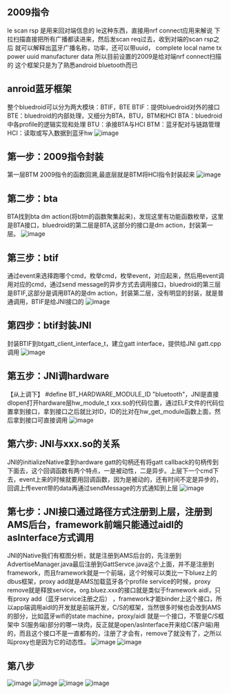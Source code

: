 ## 2009指令
le scan rsp 是用来回对端信息的
le这种东西，直接用nrf connect应用来解说
下拉扫描直接把所有广播都读进来，然后发scan req过去，收到对端的scan rsp之后
就可以解释出蓝牙广播名称，功率，还可以带uuid，
complete local name
tx power
uuid 
manufacturer data
所以目前设置的2009是给对端nrf connect扫描的
这个框架只是为了熟悉android bluetooth而已
## anroid蓝牙框架
整个bluedroid可以分为两大模块：BTIF，BTE
BTIF：提供bluedroid对外的接口
BTE：bluedroid的内部处理，又细分为BTA，BTU，BTM和HCI
BTA：bluedroid中各profile的逻辑实现和处理
BTU：承接BTA与HCI
BTM：蓝牙配对与链路管理
HCI：读取或写入数据到蓝牙hw
![image](./char.png)

## 第一步：2009指令封装
第一层BTM 2009指令的函数回溯,最底层就是BTM将HCI指令封装起来
![image](./1.png)

## 第二步：bta
BTA找到bta dm action(将btm的函数聚集起来)，发现这里有功能函数枚举，这里是BTA接口，bluedroid的第二层是BTA,这部分的接口是dm action，封装第一层。
![image](./2.png)

## 第三步：btif
通过event来选择跑哪个cmd，枚举cmd，枚举event，对应起来，然后用event调用对应的cmd，通过send message的异步方式去调用接口，bluedroid的第三层是BTIF,这部分是调用BTA的是dm action，封装第二层，没有明显的封装，就是普通调用，BTIF是给JNI接口的
![image](./3.png)

## 第四步：btif封装JNI
封装BTIF到btgatt_client_interface_t，建立gatt interface，提供给JNI gatt.cpp调用
![image](./4.png)

## 第五步：JNI调hardware
【从上调下】 #define BT_HARDWARE_MODULE_ID "bluetooth"，JNI是直接dlopen打开hardware层hw_module_t xxx.so的代码位置，通过ELF文件的代码位置拿到接口，拿到接口之后就比对ID，ID的比对在hw_get_module函数上面，然后拿到接口可直接调用
![image](./5.png)

## 第六步: JNI与xxx.so的关系
JNI的initializeNative拿到hardware gatt的句柄还有将gatt callback的句柄传到下面去，这个回调函数有两个特点，一是被动性，二是异步。上层下一个cmd下去，event上来的时候就要用回调函数，因为是被动的，还有时间不定是异步的，回调上传event带的data再通过sendMessage的方式通知到上层
![image](./6.png)

## 第七步：JNI接口通过路径方式注册到上层，注册到AMS后台，framework前端只能通过aidl的asInterface方式调用
JNI的Native我们有框图分析，就是注册到AMS后台的，先注册到AdvertiseManager.java最后注册到GattServce.java这个上面，并不是注册到framework，而且framework就是一个前端，这个时候可以类比一下bluez上的dbus框架，proxy add就是AMS加载蓝牙各个profile service的时候，proxy remove就是释放service，org.bluez.xxx的接口就是类似于framework aidl，只有proxy add（蓝牙service注册之后） ，framework才能binder上这个接口，所以app端调用aidl的开发就是前端开发，C/S的框架，当然很多时候也会改到AMS的部分，比如蓝牙wifi的state machine，proxy/aidl 就是一个接口，不管是C/S框架中 S(服务端)部分的哪一块肉，反正就是open/asInterface开来给C(客户端)用的，而且这个接口不是一直都有的，注册了才会有，remove了就没有了，之所以叫proxy也是因为它的动态性。
![image](./7.png)
![image](./8.png)

## 第八步
![image](./11.png)
![image](./12.png)
![image](./9.png)
![image](./10.png)




